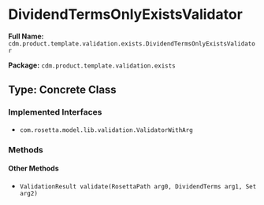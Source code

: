 # DividendTermsOnlyExistsValidator

**Full Name:** `cdm.product.template.validation.exists.DividendTermsOnlyExistsValidator`

**Package:** `cdm.product.template.validation.exists`

## Type: Concrete Class

### Implemented Interfaces

- `com.rosetta.model.lib.validation.ValidatorWithArg`

### Methods

#### Other Methods

- `ValidationResult validate(RosettaPath arg0, DividendTerms arg1, Set arg2)`

